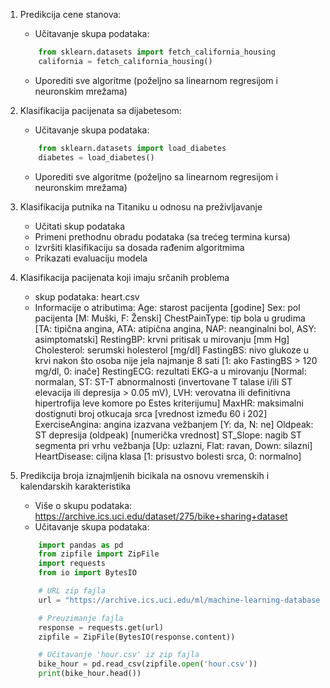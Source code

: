 1. Predikcija cene stanova:
    - Učitavanje skupa podataka:
    ```python
        from sklearn.datasets import fetch_california_housing
        california = fetch_california_housing()
    ```
    - Uporediti sve algoritme (poželjno sa linearnom regresijom i neuronskim mrežama)

2. Klasifikacija pacijenata sa dijabetesom:
    - Učitavanje skupa podataka:
    ```python
        from sklearn.datasets import load_diabetes
        diabetes = load_diabetes()
    ```
    - Uporediti sve algoritme (poželjno sa linearnom regresijom i neuronskim mrežama)

3. Klasifikacija putnika na Titaniku u odnosu na preživljavanje
    - Učitati skup podataka
    - Primeni prethodnu obradu podataka (sa trećeg termina kursa)
    - Izvršiti klasifikaciju sa dosada rađenim algoritmima
    - Prikazati evaluaciju modela

4. Klasifikacija pacijenata koji imaju srčanih problema
    - skup podataka: heart.csv
    - Informacije o atributima:
        Age: starost pacijenta [godine]
        Sex: pol pacijenta [M: Muški, F: Ženski]
        ChestPainType: tip bola u grudima [TA: tipična angina, ATA: atipična angina, NAP: neanginalni bol, ASY: asimptomatski]
        RestingBP: krvni pritisak u mirovanju [mm Hg]
        Cholesterol: serumski holesterol [mg/dl]
        FastingBS: nivo glukoze u krvi nakon što osoba nije jela najmanje 8 sati [1: ako FastingBS > 120 mg/dl, 0: inače]
        RestingECG: rezultati EKG-a u mirovanju [Normal: normalan, ST: ST-T abnormalnosti (invertovane T talase i/ili ST elevacija ili depresija > 0.05 mV), LVH: verovatna ili definitivna hipertrofija leve komore po Estes kriterijumu]
        MaxHR: maksimalni dostignuti broj otkucaja srca [vrednost između 60 i 202]
        ExerciseAngina: angina izazvana vežbanjem [Y: da, N: ne]
        Oldpeak: ST depresija (oldpeak) [numerička vrednost]
        ST_Slope: nagib ST segmenta pri vrhu vežbanja [Up: uzlazni, Flat: ravan, Down: silazni]
        HeartDisease: ciljna klasa [1: prisustvo bolesti srca, 0: normalno]
        
5. Predikcija broja iznajmljenih bicikala na osnovu vremenskih i kalendarskih karakteristika
    - Više o skupu podataka: https://archive.ics.uci.edu/dataset/275/bike+sharing+dataset
    - Učitavanje skupa podataka:
    ```python
        import pandas as pd
        from zipfile import ZipFile
        import requests
        from io import BytesIO

        # URL zip fajla
        url = "https://archive.ics.uci.edu/ml/machine-learning-databases/00275/Bike-Sharing-Dataset.zip"

        # Preuzimanje fajla
        response = requests.get(url)
        zipfile = ZipFile(BytesIO(response.content))

        # Učitavanje 'hour.csv' iz zip fajla
        bike_hour = pd.read_csv(zipfile.open('hour.csv'))
        print(bike_hour.head())
    ```
